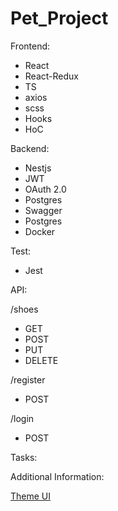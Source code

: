 # Pet_Project

Frontend:

- React
- React-Redux
- TS
- axios
- scss
- Hooks
- HoC

Backend:

- Nestjs
- JWT
- OAuth 2.0
- Postgres
- Swagger
- Postgres 
- Docker

Test:
- Jest

API:

/shoes

- GET
- POST
- PUT
- DELETE

/register

- POST

/login

- POST

Tasks:

Additional Information:

[Theme UI](http://preview.themeforest.net/item/neighborhood-responsive-multipurpose-shop-theme/full_screen_preview/5086341?_ga=2.225125850.1767387842.1657778695-1539387687.1657778695)